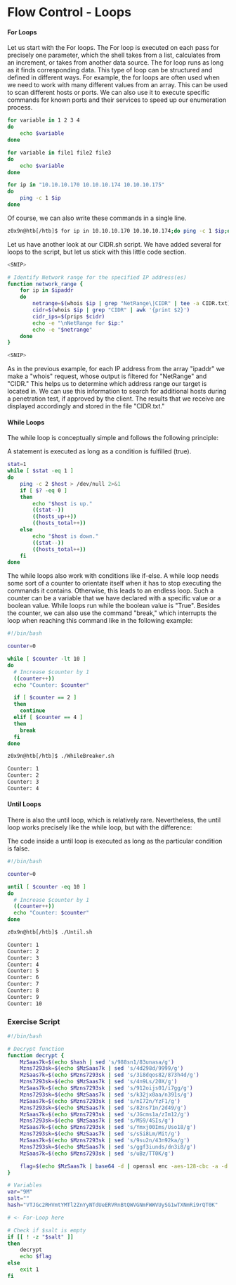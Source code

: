 # Flow Control - Loops

#### For Loops

Let us start with the For loops. The For loop is executed on each pass for precisely one parameter, which the shell takes from a list, calculates from an increment, or takes from another data source. The for loop runs as long as it finds corresponding data. This type of loop can be structured and defined in different ways. For example, the for loops are often used when we need to work with many different values from an array. This can be used to scan different hosts or ports. We can also use it to execute specific commands for known ports and their services to speed up our enumeration process.

```bash
for variable in 1 2 3 4
do
	echo $variable
done
```

```bash
for variable in file1 file2 file3
do
	echo $variable
done
```

```bash
for ip in "10.10.10.170 10.10.10.174 10.10.10.175"
do
	ping -c 1 $ip
done
```

Of course, we can also write these commands in a single line.

```bash
z0x9n@htb[/htb]$ for ip in 10.10.10.170 10.10.10.174;do ping -c 1 $ip;done
```

Let us have another look at our CIDR.sh script. We have added several for loops to the script, but let us stick with this little code section.

```bash
<SNIP>

# Identify Network range for the specified IP address(es)
function network_range {
	for ip in $ipaddr
	do
		netrange=$(whois $ip | grep "NetRange\|CIDR" | tee -a CIDR.txt)
		cidr=$(whois $ip | grep "CIDR" | awk '{print $2}')
		cidr_ips=$(prips $cidr)
		echo -e "\nNetRange for $ip:"
		echo -e "$netrange"
	done
}

<SNIP>
```

As in the previous example, for each IP address from the array "ipaddr" we make a "whois" request, whose output is filtered for "NetRange" and "CIDR." This helps us to determine which address range our target is located in. We can use this information to search for additional hosts during a penetration test, if approved by the client. The results that we receive are displayed accordingly and stored in the file "CIDR.txt."

#### While Loops

The while loop is conceptually simple and follows the following principle:

A statement is executed as long as a condition is fulfilled (true).

```bash
stat=1
while [ $stat -eq 1 ]
do
    ping -c 2 $host > /dev/null 2>&1
    if [ $? -eq 0 ]
    then
        echo "$host is up."
        ((stat--))
        ((hosts_up++))
        ((hosts_total++))
    else
        echo "$host is down."
        ((stat--))
        ((hosts_total++))
    fi
done
```

The while loops also work with conditions like if-else. A while loop needs some sort of a counter to orientate itself when it has to stop executing the commands it contains. Otherwise, this leads to an endless loop. Such a counter can be a variable that we have declared with a specific value or a boolean value. While loops run while the boolean value is "True". Besides the counter, we can also use the command "break," which interrupts the loop when reaching this command like in the following example:

```bash
#!/bin/bash

counter=0

while [ $counter -lt 10 ]
do
  # Increase $counter by 1
  ((counter++))
  echo "Counter: $counter"

  if [ $counter == 2 ]
  then
    continue
  elif [ $counter == 4 ]
  then
    break
  fi
done
```

```bash
z0x9n@htb[/htb]$ ./WhileBreaker.sh

Counter: 1
Counter: 2
Counter: 3
Counter: 4
```

#### Until Loops

There is also the until loop, which is relatively rare. Nevertheless, the until loop works precisely like the while loop, but with the difference:

The code inside a until loop is executed as long as the particular condition is false.

```bash
#!/bin/bash

counter=0

until [ $counter -eq 10 ]
do
  # Increase $counter by 1
  ((counter++))
  echo "Counter: $counter"
done
```

```bash
z0x9n@htb[/htb]$ ./Until.sh

Counter: 1
Counter: 2
Counter: 3
Counter: 4
Counter: 5
Counter: 6
Counter: 7
Counter: 8
Counter: 9
Counter: 10
```

### Exercise Script

```bash
#!/bin/bash

# Decrypt function
function decrypt {
	MzSaas7k=$(echo $hash | sed 's/988sn1/83unasa/g')
	Mzns7293sk=$(echo $MzSaas7k | sed 's/4d298d/9999/g')
	MzSaas7k=$(echo $Mzns7293sk | sed 's/3i8dqos82/873h4d/g')
	Mzns7293sk=$(echo $MzSaas7k | sed 's/4n9Ls/20X/g')
	MzSaas7k=$(echo $Mzns7293sk | sed 's/912oijs01/i7gg/g')
	Mzns7293sk=$(echo $MzSaas7k | sed 's/k32jx0aa/n391s/g')
	MzSaas7k=$(echo $Mzns7293sk | sed 's/nI72n/YzF1/g')
	Mzns7293sk=$(echo $MzSaas7k | sed 's/82ns71n/2d49/g')
	MzSaas7k=$(echo $Mzns7293sk | sed 's/JGcms1a/zIm12/g')
	Mzns7293sk=$(echo $MzSaas7k | sed 's/MS9/4SIs/g')
	MzSaas7k=$(echo $Mzns7293sk | sed 's/Ymxj00Ims/Uso18/g')
	Mzns7293sk=$(echo $MzSaas7k | sed 's/sSi8Lm/Mit/g')
	MzSaas7k=$(echo $Mzns7293sk | sed 's/9su2n/43n92ka/g')
	Mzns7293sk=$(echo $MzSaas7k | sed 's/ggf3iunds/dn3i8/g')
	MzSaas7k=$(echo $Mzns7293sk | sed 's/uBz/TT0K/g')

	flag=$(echo $MzSaas7k | base64 -d | openssl enc -aes-128-cbc -a -d -salt -pass pass:$salt)
}

# Variables
var="9M"
salt=""
hash="VTJGc2RHVmtYMTl2ZnYyNTdUeERVRnBtQWVGNmFWWVUySG1wTXNmRi9rQT0K"

# <- For-Loop here

# Check if $salt is empty
if [[ ! -z "$salt" ]]
then
	decrypt
	echo $flag
else
	exit 1
fi
```
